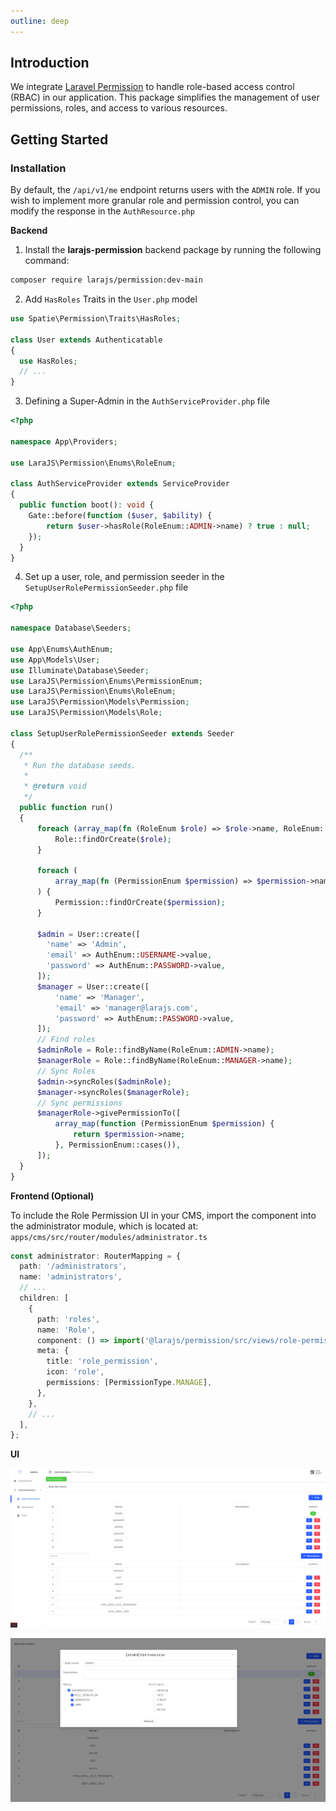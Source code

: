 ```yaml
---
outline: deep
---
```


## Introduction

We integrate [Laravel Permission](https://spatie.be/docs/laravel-permission/v6/introduction) to handle role-based access control (RBAC) in our application. This package simplifies the management of user permissions, roles, and access to various resources.

## Getting Started

### Installation

By default, the `/api/v1/me` endpoint returns users with the `ADMIN` role. If you wish to implement more granular role and permission control, you can modify the response in the `AuthResource.php`

**Backend**

1. Install the **larajs-permission** backend package by running the following command:

```bash
composer require larajs/permission:dev-main
```

2. Add `HasRoles` Traits in the `User.php` model

```php
use Spatie\Permission\Traits\HasRoles;

class User extends Authenticatable
{
  use HasRoles;
  // ...
}
``` 

3. Defining a Super-Admin in the `AuthServiceProvider.php` file

```php
<?php

namespace App\Providers;

use LaraJS\Permission\Enums\RoleEnum;

class AuthServiceProvider extends ServiceProvider
{
  public function boot(): void {
    Gate::before(function ($user, $ability) {
        return $user->hasRole(RoleEnum::ADMIN->name) ? true : null;
    });
  }
}
```
4. Set up a user, role, and permission seeder in the `SetupUserRolePermissionSeeder.php` file

```php
<?php

namespace Database\Seeders;

use App\Enums\AuthEnum;
use App\Models\User;
use Illuminate\Database\Seeder;
use LaraJS\Permission\Enums\PermissionEnum;
use LaraJS\Permission\Enums\RoleEnum;
use LaraJS\Permission\Models\Permission;
use LaraJS\Permission\Models\Role;

class SetupUserRolePermissionSeeder extends Seeder
{
  /**
   * Run the database seeds.
   *
   * @return void
   */
  public function run()
  {
      foreach (array_map(fn (RoleEnum $role) => $role->name, RoleEnum::cases()) as $role) {
          Role::findOrCreate($role);
      }

      foreach (
          array_map(fn (PermissionEnum $permission) => $permission->name, PermissionEnum::cases()) as $permission
      ) {
          Permission::findOrCreate($permission);
      }

      $admin = User::create([
        'name' => 'Admin',
        'email' => AuthEnum::USERNAME->value,
        'password' => AuthEnum::PASSWORD->value,
      ]);
      $manager = User::create([
          'name' => 'Manager',
          'email' => 'manager@larajs.com',
          'password' => AuthEnum::PASSWORD->value,
      ]);
      // Find roles
      $adminRole = Role::findByName(RoleEnum::ADMIN->name);
      $managerRole = Role::findByName(RoleEnum::MANAGER->name);
      // Sync Roles
      $admin->syncRoles($adminRole);
      $manager->syncRoles($managerRole);
      // Sync permissions
      $managerRole->givePermissionTo([
          array_map(function (PermissionEnum $permission) {
              return $permission->name;
          }, PermissionEnum::cases()),
      ]);
  }
}
```

**Frontend (Optional)**

To include the Role Permission UI in your CMS, import the component into the administrator module, which is located at: `apps/cms/src/router/modules/administrator.ts`

```ts
const administrator: RouterMapping = {
  path: '/administrators',
  name: 'administrators',
  // ...
  children: [
    {
      path: 'roles',
      name: 'Role',
      component: () => import('@larajs/permission/src/views/role-permission/RolePermission.vue'),
      meta: {
        title: 'role_permission',
        icon: 'role',
        permissions: [PermissionType.MANAGE],
      },
    },
    // ...
  ],
};
```
**UI**

![LaraJS Permission](../assets/larajs-permission.png)

![LaraJS Permission Form](../assets/larajs-permission-form.png)